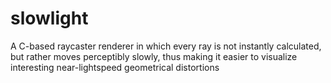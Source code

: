 # slowlight
A C-based raycaster renderer in which every ray is not instantly calculated, but rather moves perceptibly slowly, thus making it easier to visualize interesting near-lightspeed geometrical distortions

